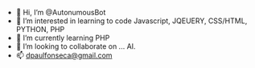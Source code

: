 - 👋 Hi, I’m @AutonumousBot
- 👀 I’m interested in learning to code Javascript, JQEUERY, CSS/HTML, PYTHON, PHP
- 🌱 I’m currently learning PHP
- 💞️ I’m looking to collaborate on ... AI.
- 📫 dpaulfonseca@gmail.com

<!---
AutonumousBot/AutonumousBot is a ✨ special ✨ repository because its `README.md` (this file) appears on your GitHub profile.
You can click the Preview link to take a look at your changes.
--->
